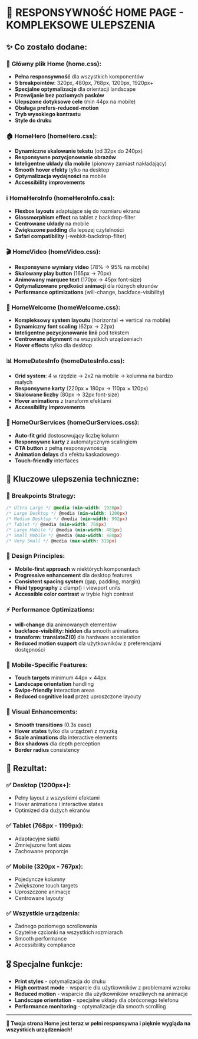 # 🎨 RESPONSYWNOŚĆ HOME PAGE - KOMPLEKSOWE ULEPSZENIA

## ✨ **Co zostało dodane:**

### 📱 **Główny plik Home (home.css):**
- **Pełna responsywność** dla wszystkich komponentów
- **5 breakpointów**: 320px, 480px, 768px, 1200px, 1920px+
- **Specjalne optymalizacje** dla orientacji landscape
- **Przewijanie bez poziomych pasków**
- **Ulepszone dotyksowe cele** (min 44px na mobile)
- **Obsługa prefers-reduced-motion**
- **Tryb wysokiego kontrastu**
- **Style do druku**

### 🏠 **HomeHero (homeHero.css):**
- **Dynamiczne skalowanie tekstu** (od 32px do 240px)
- **Responsywne pozycjonowanie obrazów**
- **Inteligentne układy dla mobile** (pionowy zamiast nakładający)
- **Smooth hover efekty** tylko na desktop
- **Optymalizacja wydajności** na mobile
- **Accessibility improvements**

### ℹ️ **HomeHeroInfo (homeHeroInfo.css):**
- **Flexbox layouts** adaptujące się do rozmiaru ekranu
- **Glassmorphism effect** na tablet z backdrop-filter
- **Centrowane układy** na mobile
- **Zwiększone padding** dla lepszej czytelności
- **Safari compatibility** (-webkit-backdrop-filter)

### 🎬 **HomeVideo (homeVideo.css):**
- **Responsywne wymiary video** (78% → 95% na mobile)
- **Skalowany play button** (165px → 70px)
- **Animowany marquee text** (170px → 45px font-size)
- **Optymalizowane prędkości animacji** dla różnych ekranów
- **Performance optimizations** (will-change, backface-visibility)

### 🏡 **HomeWelcome (homeWelcome.css):**
- **Kompleksowy system layoutu** (horizontal → vertical na mobile)
- **Dynamiczny font scaling** (62px → 22px)
- **Inteligentne pozycjonowanie linii** pod tekstem
- **Centrowane alignment** na wszystkich urządzeniach
- **Hover effects** tylko dla desktop

### 📊 **HomeDatesInfo (homeDatesInfo.css):**
- **Grid system**: 4 w rzędzie → 2x2 na mobile → kolumna na bardzo małych
- **Responsywne karty** (220px × 180px → 110px × 120px)
- **Skalowane liczby** (80px → 32px font-size)
- **Hover animations** z transform efektami
- **Accessibility improvements**

### 🎯 **HomeOurServices (homeOurServices.css):**
- **Auto-fit grid** dostosowujący liczbę kolumn
- **Responsywne karty** z automatycznym scalingiem
- **CTA button** z pełną responsywnością
- **Animation delays** dla efektu kaskadowego
- **Touch-friendly** interfaces

## 🔧 **Kluczowe ulepszenia techniczne:**

### 📐 **Breakpoints Strategy:**
```css
/* Ultra Large */ @media (min-width: 1920px)
/* Large Desktop */ @media (min-width: 1200px)
/* Medium Desktop */ @media (min-width: 992px)
/* Tablet */ @media (min-width: 768px)
/* Large Mobile */ @media (min-width: 481px)
/* Small Mobile */ @media (max-width: 480px)
/* Very Small */ @media (max-width: 319px)
```

### 🎨 **Design Principles:**
- **Mobile-first approach** w niektórych komponentach
- **Progressive enhancement** dla desktop features
- **Consistent spacing system** (gap, padding, margin)
- **Fluid typography** z clamp() i viewport units
- **Accessible color contrast** w trybie high contrast

### ⚡ **Performance Optimizations:**
- **will-change** dla animowanych elementów
- **backface-visibility: hidden** dla smooth animations
- **transform: translateZ(0)** dla hardware acceleration
- **Reduced motion support** dla użytkowników z preferencjami dostępności

### 📱 **Mobile-Specific Features:**
- **Touch targets** minimum 44px × 44px
- **Landscape orientation** handling
- **Swipe-friendly** interaction areas
- **Reduced cognitive load** przez uproszczone layouty

### 🎪 **Visual Enhancements:**
- **Smooth transitions** (0.3s ease)
- **Hover states** tylko dla urządzeń z myszką
- **Scale animations** dla interactive elements
- **Box shadows** dla depth perception
- **Border radius** consistency

## 🚀 **Rezultat:**

### ✅ **Desktop (1200px+):**
- Pełny layout z wszystkimi efektami
- Hover animations i interactive states
- Optimized dla dużych ekranów

### ✅ **Tablet (768px - 1199px):**
- Adaptacyjne siatki
- Zmniejszone font sizes
- Zachowane proporcje

### ✅ **Mobile (320px - 767px):**
- Pojedyncze kolumny
- Zwiększone touch targets
- Uproszczone animacje
- Centrowane layouty

### ✅ **Wszystkie urządzenia:**
- Żadnego poziomego scrollowania
- Czytelne czcionki na wszystkich rozmiarach
- Smooth performance
- Accessibility compliance

## 🎖️ **Specjalne funkcje:**

- **Print styles** - optymalizacja do druku
- **High contrast mode** - wsparcie dla użytkowników z problemami wzroku
- **Reduced motion** - wsparcie dla użytkowników wrażliwych na animacje  
- **Landscape orientation** - specjalne układy dla obróconego telefonu
- **Performance monitoring** - optymalizacje dla smooth scrolling

---

**🎉 Twoja strona Home jest teraz w pełni responsywna i pięknie wygląda na wszystkich urządzeniach!**
